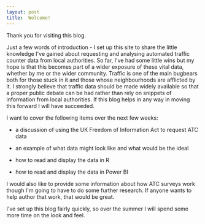 ```yaml
---
layout: post
title:  Welcome!
---
```

Thank you for visiting this blog.

Just a few words of introduction - I set up this site to share the little knowledge I've gained about requesting and analysing automated traffic counter data from local authorities. So far, I've had some little wins but my hope is that this becomes part of a wider exposure of these vital data, whether by me or the wider community. Traffic is one of the main bugbears both for those stuck in it and those whose neighbourhoods are afflicted by it. I strongly believe that traffic data should be made widely available so that a proper public debate can be had rather than rely on snippets of information from local authorities. If this blog helps in any way in moving this forward I will have succeeded.

 I want to cover the following items over the next few weeks:
 - a discussion of using the UK Freedom of Information Act to request ATC data
    
- an example of what data might look like and what would be the ideal
    
- how to read and display the data in R
    
- how to read and display the data in Power BI

I would also like to provide some information about how ATC surveys work though I'm going to have to do some further research. If anyone wants to help author that work, that would be great.

I've set up this blog fairly quickly, so over the summer I will spend some more time on the look and feel.